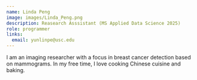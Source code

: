 ```yaml
---
name: Linda Peng
image: images/Linda_Peng.png
description: Reasearch Asssistant (MS Applied Data Science 2025)
role: programmer
links:
  email: yunlinpe@usc.edu
---
```


I am an imaging researcher with a focus in breast cancer detection based on mammograms. In my free time, I love cooking Chinese cuisine and baking.
